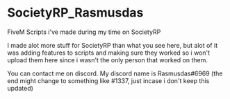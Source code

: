 # SocietyRP_Rasmusdas
FiveM Scripts i've made during my time on SocietyRP

I made alot more stuff for SocietyRP than what you see here, but alot of it was adding features to scripts and making sure they worked so i won't upload them here since i wasn't the only person that worked on them.

You can contact me on discord. My discord name is Rasmusdas#6969 (the end might change to something like #1337, just incase i don't keep this updated)
